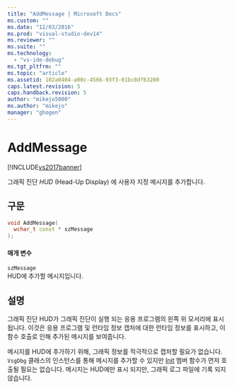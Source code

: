 ```yaml
---
title: "AddMessage | Microsoft Docs"
ms.custom: ""
ms.date: "12/03/2016"
ms.prod: "visual-studio-dev14"
ms.reviewer: ""
ms.suite: ""
ms.technology: 
  - "vs-ide-debug"
ms.tgt_pltfrm: ""
ms.topic: "article"
ms.assetid: 102a0404-a00c-4566-93f3-01bc8df63280
caps.latest.revision: 5
caps.handback.revision: 5
author: "mikejo5000"
ms.author: "mikejo"
manager: "ghogen"
---
```

# AddMessage
[!INCLUDE[vs2017banner](../code-quality/includes/vs2017banner.md)]

그래픽 진단 *HUD* \(Head\-Up Display\) 에 사용자 지정 메시지를 추가합니다.  
  
## 구문  
  
```cpp  
void AddMessage(  
  wchar_t const * szMessage  
);  
```  
  
#### 매개 변수  
 `szMessage`  
 HUD에 추가할 메시지입니다.  
  
## 설명  
 그래픽 진단 HUD가 그래픽 진단이 실행 되는 응용 프로그램의 왼쪽 위 모서리에 표시 됩니다.  이것은 응용 프로그램 및 런타임 정보 캡처에 대한 런타임 정보를 표시하고, 이 함수 호출로 인해 추가된 메시지를 보여줍니다.  
  
 메시지를 HUD에 추가하기 위해, 그래픽 정보를 적극적으로 캡처할 필요가 없습니다. `VsgDbg` 클래스의 인스턴스를 통해 메시지를 추가할 수 있지만 [Init](../debugger/init.md) 멤버 함수가 먼저 호출될 필요는 없습니다.  메시지는 HUD에만 표시 되지만, 그래픽 로그 파일에 기록 되지 않습니다.